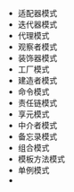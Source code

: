- 适配器模式
- 迭代器模式
- 代理模式
- 观察者模式
- 装饰器模式
- 工厂模式
- 建造者模式
- 命令模式
- 责任链模式
- 享元模式
- 中介者模式
- 备忘录模式
- 组合模式
- 模板方法模式
- 单例模式
-